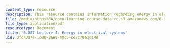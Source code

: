 ```yaml
---
content_type: resource
description: This resource contains information regarding energy in electrical systems.
file: /media/https%3A/open-learning-course-data-rc.s3.amazonaws.com/6-007-electromagnetic-energy-from-motors-to-lasers-spring-2011/3fda3d7e1c0026e060c5ce2c7963014d_MIT6_007S11_lec04.pdf
file_type: application/pdf
resourcetype: Document
title: '6.007 Lecture 4: Energy in electrical systems'
uid: 3fda3d7e-1c00-26e0-60c5-ce2c7963014d
---
```

